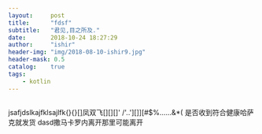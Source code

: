```yaml
---
layout:     post
title:      "fdsf"
subtitle:   "君见,目之所及."
date:       2018-10-24 18:27:29
author:     "ishir"
header-img: "img/2018-08-10-ishir9.jpg"
header-mask: 0.5
catalog:    true
tags:
    - kotlin
---
```

**<font size="5">  </font>**
<!--上标:º ¹ ² ³ ⁴⁵ ⁶ ⁷ ⁸ ⁹ ⁺ ⁻ ⁼ ⁽ ⁾ ⁿ ′ ½下标:₀ ₁ ₂ ₃ ₄ ₅ ₆ ₇ ₈ ₉ ₊ ₋ ₌ ₍ ₎
[<font size="2" color="#006666">包级函数</font>](#package)<p id = "package"></p>-->

## 
jsafjdslkajfklsajlfk{}{}[]凤双飞[][][]'
/'..'][]][#$%……&*(
是否收到符合健康哈萨克就发货
dasd撒马卡罗内离开那里可能离开
